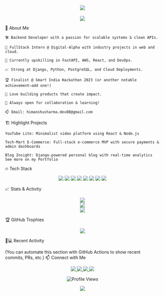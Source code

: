 <h1 align="center"> <img src="https://readme-typing-svg.herokuapp.com?font=Fira+Code&pause=1000&color=36BCF7&width=430&lines=Hi+%F0%9F%91%8B%2C+I'm+Himanshu+Sharma;Backend+Engineer+%7C+Django+%7C+Python;Cloud+&+API+Enthusiast;Welcome+to+my+GitHub+Profile!" /> </h1> <p align="center"> <img src="https://capsule-render.vercel.app/api?type=wave&color=0:141E30,100:243B55&height=150&section=header&text=Himanshu%20Sharma&fontSize=40&fontColor=ffffff&animation=fadeIn" /> </p>
🚀 About Me

    🛠️ Backend Developer with a passion for scalable systems & clean APIs.

    🏢 FullStack Intern @ Digital-Alpha with industry projects in web and cloud.

    🌱 Currently upskilling in FastAPI, AWS, React, and DevOps.

    📈 Strong at Django, Python, PostgreSQL, and Cloud Deployments.

    🏆 Finalist @ Smart India Hackathon 2023 (or another notable achievement—add one!)

    🌟 Love building products that create impact.

    🤝 Always open for collaboration & learning!

    📫 Email: himanshusharma.dev80@gmail.com

🏗️ Highlight Projects

    YouTube Lite: Minimalist video platform using React & Node.js

    Tech-Mart E-Commerce: Full-stack e-commerce MVP with secure payments & admin dashboards

    Blog Insight: Django-powered personal blog with real-time analytics
    See more on my Portfolio

🔥 Tech Stack
<p align="center"> <img src="https://img.shields.io/badge/Python-3776AB?style=for-the-badge&logo=python&logoColor=white"/> <img src="https://img.shields.io/badge/Django-092E20?style=for-the-badge&logo=django&logoColor=white"/> <img src="https://img.shields.io/badge/PostgreSQL-316192?style=for-the-badge&logo=postgresql&logoColor=white"/> <img src="https://img.shields.io/badge/AWS-FF9900?style=for-the-badge&logo=amazonaws&logoColor=white"/> <img src="https://img.shields.io/badge/React-20232A?style=for-the-badge&logo=react&logoColor=61DAFB"/> <img src="https://img.shields.io/badge/FastAPI-009688?style=for-the-badge&logo=fastapi&logoColor=white"/> <img src="https://img.shields.io/badge/Docker-2496ED?style=for-the-badge&logo=docker&logoColor=white"/> <img src="https://img.shields.io/badge/DevOps-0078D6?style=for-the-badge&logo=azuredevops&logoColor=white"/> </p>
📈 Stats & Activity
<p align="center"> <img src="https://github-readme-stats.vercel.app/api?username=himanshu-sharmav&show_icons=true&theme=tokyonight&count_private=true&include_all_commits=true" /> <br> <img src="https://github-readme-streak-stats.herokuapp.com/?user=himanshu-sharmav&theme=tokyonight&hide_border=true" /> <br> <img src="https://github-readme-stats.vercel.app/api/top-langs/?username=himanshu-sharmav&layout=compact&theme=tokyonight&count_private=true" /> </p>
🏆 GitHub Trophies
<p align="center"> <img src="https://github-profile-trophy.vercel.app/?username=himanshu-sharmav&theme=onedark&rank=SECRET,SSS,SS,S,AAA,AA,A,B,C" /> </p>
👨💻 Recent Activity
<!--START_SECTION:activity--> <!--END_SECTION:activity-->

(You can automate this section with GitHub Actions to show recent commits, PRs, etc.)
📫 Connect with Me
<p align="center"> <a href="https://www.linkedin.com/in/himanshu-sharma-055265207/" target="blank"> <img src="https://img.shields.io/badge/LinkedIn-0077B5?style=for-the-badge&logo=linkedin&logoColor=white"/> </a> <a href="https://twitter.com/himanshu_sharmav" target="blank"> <img src="https://img.shields.io/badge/Twitter-1DA1F2?style=for-the-badge&logo=twitter&logoColor=white"/> </a> <a href="mailto:himanshusharma.dev80@gmail.com" target="blank"> <img src="https://img.shields.io/badge/Email-D14836?style=for-the-badge&logo=gmail&logoColor=white"/> </a> <a href="https://67de83ce0e8e8eb97eb61666--himanshu-sharmadev.netlify.app" target="blank"> <img src="https://img.shields.io/badge/Portfolio-6528F7?style=for-the-badge&logo=internetexplorer&logoColor=white"/> </a> </p> <p align="center"> <img src="https://komarev.com/ghpvc/?username=himanshu-sharmav&label=Profile%20Views&color=0e75b6&style=flat-square" alt="Profile Views"/> </p> <p align="center"> <img src="https://capsule-render.vercel.app/api?type=wave&color=0:141E30,100:243B55&height=150&section=footer" /> </p>
